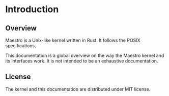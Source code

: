 # Introduction

## Overview

Maestro is a Unix-like kernel written in Rust. It follows the POSIX specifications.

This documentation is a global overview on the way the Maestro kernel and its interfaces work. It is not intended to be an exhaustive documentation.



## License

The kernel and this documentation are distributed under MIT license.
